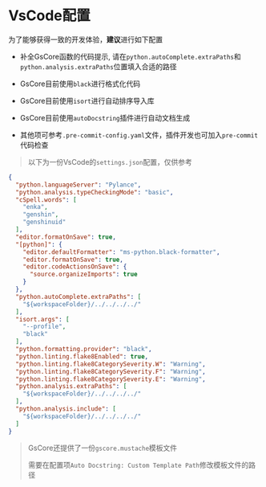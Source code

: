 # VsCode配置 <Badge type="tip" text="简单" />

为了能够获得一致的开发体验，**建议**进行如下配置

- 补全GsCore函数的代码提示, 请在`python.autoComplete.extraPaths`和`python.analysis.extraPaths`位置填入合适的路径

- GsCore目前使用`black`进行格式化代码
- GsCore目前使用`isort`进行自动排序导入库
- GsCore目前使用`autoDocstring`插件进行自动文档生成
- 其他项可参考`.pre-commit-config.yaml`文件，插件开发也可加入`pre-commit`代码检查

> 以下为一份VsCode的`settings.json`配置，仅供参考

```json
{
  "python.languageServer": "Pylance",
  "python.analysis.typeCheckingMode": "basic",
  "cSpell.words": [
    "enka",
    "genshin",
    "genshinuid"
  ],
  "editor.formatOnSave": true,
  "[python]": {
    "editor.defaultFormatter": "ms-python.black-formatter",
    "editor.formatOnSave": true,
    "editor.codeActionsOnSave": {
      "source.organizeImports": true
    }
  },
  "python.autoComplete.extraPaths": [
    "${workspaceFolder}/../../../../"
  ],
  "isort.args": [
    "--profile",
    "black"
  ],
  "python.formatting.provider": "black",
  "python.linting.flake8Enabled": true,
  "python.linting.flake8CategorySeverity.W": "Warning",
  "python.linting.flake8CategorySeverity.F": "Warning",
  "python.linting.flake8CategorySeverity.E": "Warning",
  "python.analysis.extraPaths": [
    "${workspaceFolder}/../../../../"
  ],
  "python.analysis.include": [
    "${workspaceFolder}/../../../../"
  ]
}
```

>  GsCore还提供了一份`gscore.mustache`模板文件
>
> 需要在配置项`Auto Docstring: Custom Template Path`修改模板文件的路径
